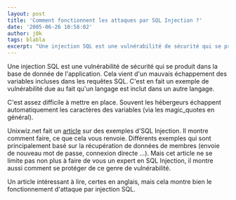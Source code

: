 ```yaml
---
layout: post
title: 'Comment fonctionnent les attaques par SQL Injection ?'
date: '2005-06-26 10:58:02'
author: j0k
tags: blabla
excerpt: "Une injection SQL est une vulnérabilité de sécurité qui se produit dans la base de donnée de l'application. Cela vient d'un mauvais échappement des variables incluses dans les requêtes SQL. C'est en fait un exemple de vulnérabilité due au fait qu'un langage est inclut dans un autre langage.     \nC'est assez difficile à mettre en place. Souvent les hébergeurs      …"
---
```


Une injection SQL est une vulnérabilité de sécurité qui se produit dans la base de donnée de l'application. Cela vient d'un mauvais échappement des variables incluses dans les requêtes SQL. C'est en fait un exemple de vulnérabilité due au fait qu'un langage est inclut dans un autre langage.

C'est assez difficile à mettre en place. Souvent les hébergeurs échappent automatiquement les caractères des variables (via les magic_quotes en général).

Unixwiz.net fait un [article](http://www.unixwiz.net/techtips/sql-injection.html) sur des exemples d'SQL Injection. Il montre comment faire, ce que cela vous renvoie. Différents exemples qui sont principalement basé sur la récupération de données de membres (envoie de nouveau mot de passe, connexion directe ...). Mais cet article ne se limite pas non plus à faire de vous un expert en SQL Injection, il montre aussi comment se protéger de ce genre de vulnérabilité.

Un article intéressant à lire, certes en anglais, mais cela montre bien le fonctionnement d'attaque par injection SQL.
